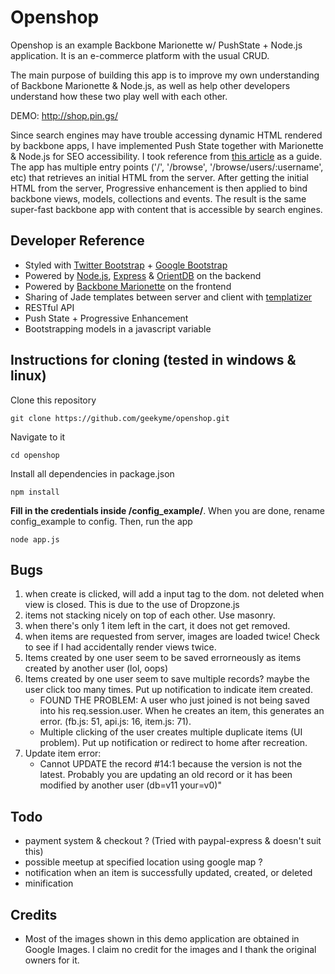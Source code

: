 # Openshop
Openshop is an example Backbone Marionette w/ PushState + Node.js application. It is an e-commerce platform with the usual CRUD. 

The main purpose of building this app is to improve my own understanding of Backbone Marionette & Node.js, as well as help other developers understand how these two play well with each other. 

DEMO: http://shop.pin.gs/

Since search engines may have trouble accessing dynamic HTML rendered by backbone apps, I have implemented Push State together with Marionette & Node.js for SEO accessibility. I took reference from [this article](http://lostechies.com/derickbailey/2011/09/26/seo-and-accessibility-with-html5-pushstate-part-2-progressive-enhancement-with-backbone-js/) as a guide. The app has multiple entry points ('/', '/browse', '/browse/users/:username', etc) that retrieves an initial HTML from the server. After getting the initial HTML from the server, Progressive enhancement is then applied to bind backbone views, models, collections and events. The result is the same super-fast backbone app with content that is accessible by search engines.

## Developer Reference
* Styled with [Twitter Bootstrap](http://twitter.github.io/bootstrap/index.html) + [Google Bootstrap](http://todc.github.io/todc-bootstrap/)
* Powered by [Node.js](http://nodejs.org/), [Express](http://expressjs.com/) & [OrientDB](http://www.orientdb.org/) on the backend
* Powered by [Backbone Marionette](http://marionettejs.com/) on the frontend
* Sharing of Jade templates between server and client with [templatizer](https://github.com/HenrikJoreteg/templatizer) 
* RESTful API
* Push State + Progressive Enhancement
* Bootstrapping models in a javascript variable

## Instructions for cloning (tested in windows & linux)
Clone this repository
```
git clone https://github.com/geekyme/openshop.git
```
Navigate to it
```
cd openshop
```
Install all dependencies in package.json
```
npm install
```
**Fill in the credentials inside /config_example/**. When you are done, rename config_example to config. Then, run the app
```
node app.js
```

## Bugs
1. when create is clicked, will add a input tag to the dom. not deleted when view is closed. This is due to the use of Dropzone.js
2. items not stacking nicely on top of each other. Use masonry.
3. when there's only 1 item left in the cart, it does not get removed.
4. when items are requested from server, images are loaded twice! Check to see if I had accidentally render views twice.
5. Items created by one user seem to be saved errorneously as items created by another user (lol, oops)
6. Items created by one user seem to save multiple records? maybe the user click too many times. Put up notification to indicate item created. 
	* FOUND THE PROBLEM: A user who just joined is not being saved into his req.session.user. When he creates an item, this generates an error. (fb.js: 51, api.js: 16, item.js: 71). 
	* Multiple clicking of the user creates multiple duplicate items (UI problem). Put up notification or redirect to home after recreation. 
7. Update item error:
	* Cannot UPDATE the record #14:1 because the version is not the latest. Probably you are updating an old record or it has been modified by another user (db=v11 your=v0)"


## Todo
* payment system & checkout ? (Tried with paypal-express & doesn't suit this)
* possible meetup at specified location using google map ?
* notification when an item is successfully updated, created, or deleted
* minification

## Credits
* Most of the images shown in this demo application are obtained in Google Images. I claim no credit for the images and I thank the original owners for it. 
